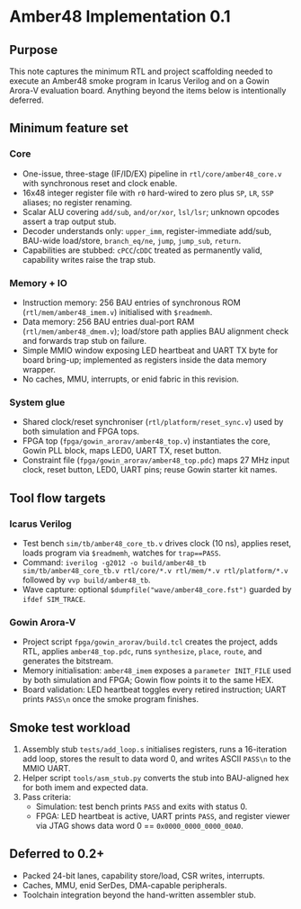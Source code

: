 # Amber48 Implementation 0.1

## Purpose
This note captures the minimum RTL and project scaffolding needed to execute an Amber48 smoke program in Icarus Verilog and on a Gowin Arora-V evaluation board. Anything beyond the items below is intentionally deferred.

## Minimum feature set

### Core
- One-issue, three-stage (IF/ID/EX) pipeline in `rtl/core/amber48_core.v` with synchronous reset and clock enable.
- 16x48 integer register file with `r0` hard-wired to zero plus `SP`, `LR`, `SSP` aliases; no register renaming.
- Scalar ALU covering `add/sub`, `and/or/xor`, `lsl/lsr`; unknown opcodes assert a trap output stub.
- Decoder understands only: `upper_imm`, register-immediate add/sub, BAU-wide load/store, `branch_eq/ne`, `jump`, `jump_sub`, `return`.
- Capabilities are stubbed: `cPCC`/`cDDC` treated as permanently valid, capability writes raise the trap stub.

### Memory + IO
- Instruction memory: 256 BAU entries of synchronous ROM (`rtl/mem/amber48_imem.v`) initialised with `$readmemh`.
- Data memory: 256 BAU entries dual-port RAM (`rtl/mem/amber48_dmem.v`); load/store path applies BAU alignment check and forwards trap stub on failure.
- Simple MMIO window exposing LED heartbeat and UART TX byte for board bring-up; implemented as registers inside the data memory wrapper.
- No caches, MMU, interrupts, or enid fabric in this revision.

### System glue
- Shared clock/reset synchroniser (`rtl/platform/reset_sync.v`) used by both simulation and FPGA tops.
- FPGA top (`fpga/gowin_arorav/amber48_top.v`) instantiates the core, Gowin PLL block, maps LED0, UART TX, reset button.
- Constraint file (`fpga/gowin_arorav/amber48_top.pdc`) maps 27 MHz input clock, reset button, LED0, UART pins; reuse Gowin starter kit names.

## Tool flow targets

### Icarus Verilog
- Test bench `sim/tb/amber48_core_tb.v` drives clock (10 ns), applies reset, loads program via `$readmemh`, watches for `trap==PASS`.
- Command: `iverilog -g2012 -o build/amber48_tb sim/tb/amber48_core_tb.v rtl/core/*.v rtl/mem/*.v rtl/platform/*.v` followed by `vvp build/amber48_tb`.
- Wave capture: optional `$dumpfile("wave/amber48_core.fst")` guarded by `ifdef SIM_TRACE`.

### Gowin Arora-V
- Project script `fpga/gowin_arorav/build.tcl` creates the project, adds RTL, applies `amber48_top.pdc`, runs `synthesize`, `place`, `route`, and generates the bitstream.
- Memory initialisation: `amber48_imem` exposes a `parameter INIT_FILE` used by both simulation and FPGA; Gowin flow points it to the same HEX.
- Board validation: LED heartbeat toggles every retired instruction; UART prints `PASS\n` once the smoke program finishes.

## Smoke test workload
1. Assembly stub `tests/add_loop.s` initialises registers, runs a 16-iteration add loop, stores the result to data word 0, and writes ASCII `PASS\n` to the MMIO UART.
2. Helper script `tools/asm_stub.py` converts the stub into BAU-aligned hex for both imem and expected data.
3. Pass criteria:
   - Simulation: test bench prints `PASS` and exits with status 0.
   - FPGA: LED heartbeat is active, UART prints `PASS`, and register viewer via JTAG shows data word 0 == `0x0000_0000_0000_00A0`.

## Deferred to 0.2+
- Packed 24-bit lanes, capability store/load, CSR writes, interrupts.
- Caches, MMU, enid SerDes, DMA-capable peripherals.
- Toolchain integration beyond the hand-written assembler stub.
